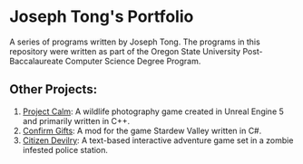 # Joseph Tong's Portfolio
 
A series of programs written by Joseph Tong. The programs in this repository were written as part of
the Oregon State University Post-Baccalaureate Computer Science Degree Program.

## Other Projects:
1. [Project Calm](https://github.com/BadScientist/ProjectCalm): A wildlife photography game created in Unreal Engine 5 and primarily written in C++.
2. [Confirm Gifts](https://github.com/BadScientist/ConfirmGifts): A mod for the game Stardew Valley written in C#.
3. [Citizen Devilry](https://github.com/BadScientist/Citizen_Devilry): A text-based interactive adventure game set in a zombie infested police station.
